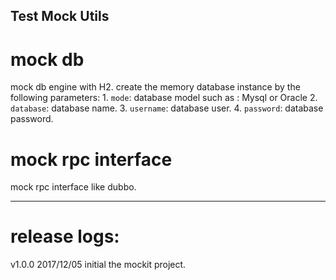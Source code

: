 Test Mock Utils
-------------------------------------------
# mock db
  mock db engine with H2.
  create the memory database instance by the following parameters:
      1. `mode`: database model such as : Mysql or Oracle
      2. `database`: database name.
      3. `username`: database user.
      4. `password`: database password.

# mock rpc interface
  mock rpc interface like dubbo.

-------------------------------------------

# release logs:

v1.0.0 2017/12/05  initial the mockit project.



